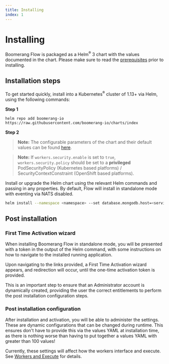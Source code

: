 ```yaml
---
title: Installing
index: 1
---
```


# Installing

Boomerang Flow is packaged as a Helm<sup>®</sup> 3 chart with the values documented in the chart. Please make sure to read the [prerequisites](pre-requisites) prior to installing.

## Installation steps

To get started quickly, install into a Kubernetes<sup>®</sup> cluster of 1.13+ via Helm, using the following commands:

**Step 1**

`helm repo add boomerang-io https://raw.githubusercontent.com/boomerang-io/charts/index`

**Step 2**

> **Note:** The configurable parameters of the chart and their default values can be found [here](https://github.com/boomerang-io/charts/tree/main/bmrg-flow#configuration).

> **Note:** If `workers.security.enable` is set to `true`, `workers.security.policy` should be set to a **privileged** PodSecurityPolicy (Kubernetes based platforms) / SecurityContextConstraint (OpenShift based platforms).

Install or upgrade the Helm chart using the relevant Helm commands and passing in any properties. By default, Flow will install in standalone mode with eventing via NATS disabled.

```sh
helm install --namespace <namespace> --set database.mongodb.host=<service_name> --set database.mongodb.secretName=<mongodb_secret> boomerang-io/bmrg-flow
```

## Post installation

### First Time Activation wizard

When installing Boomerang Flow in standalone mode, you will be presented with a token in the output of the Helm command, with some instructions on how to navigate to the installed running application.

Upon navigating to the links provided, a First Time Activation wizard appears, and redirection will occur, until the one-time activation token is provided.

This is an important step to ensure that an Administrator account is dynamically created, providing the user the correct entitlements to perform the post installation configuration steps.

<!-- TODO: get image of the activation process -->

### Post installation configuration

After installation and activation, you will be able to administer the settings. These are dynamic configurations that can be changed during runtime. This ensures don't have to provide this via the values YAML at installation time, as there is nothing worse than having to put together a values YAML with greater than 100 values!

Currently, these settings will affect how the workers interface and execute. See [Workers and Execute](/boomerang-cicd/architecture/worker-and-executor-architecture) for details.

